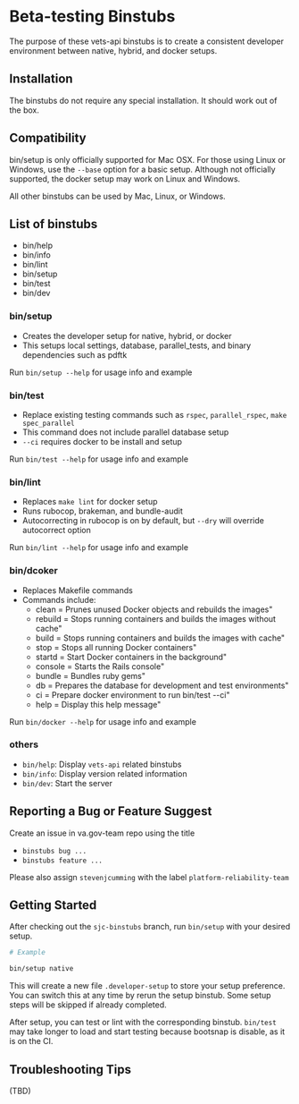 # Beta-testing Binstubs

The purpose of these vets-api binstubs is to create a consistent developer environment between native, hybrid, and docker setups. 

## Installation

The binstubs do not require any special installation. It should work out of the box. 

## Compatibility 

bin/setup is only officially supported for Mac OSX. For those using Linux or Windows, use the `--base` option for a basic setup. Although not officially supported, the docker setup may work on Linux and Windows. 

All other binstubs can be used by Mac, Linux, or Windows. 

## List of binstubs

- bin/help
- bin/info
- bin/lint
- bin/setup
- bin/test
- bin/dev

### bin/setup

- Creates the developer setup for native, hybrid, or docker 
- This setups local settings, database, parallel_tests, and binary dependencies such as pdftk 

Run `bin/setup --help` for usage info and example 

### bin/test

- Replace existing testing commands such as `rspec`, `parallel_rspec`, `make spec_parallel`
- This command does not include parallel database setup
- `--ci` requires docker to be install and setup  

Run `bin/test --help` for usage info and example 

### bin/lint

- Replaces `make lint` for docker setup
- Runs rubocop, brakeman, and bundle-audit
- Autocorrecting in rubocop is on by default, but `--dry` will override autocorrect option

Run `bin/lint --help` for usage info and example 

### bin/dcoker

- Replaces Makefile commands
- Commands include:
    - clean = Prunes unused Docker objects and rebuilds the images"
    - rebuild = Stops running containers and builds the images without cache"
    - build = Stops running containers and builds the images with cache"
    - stop = Stops all running Docker containers"
    - startd = Start Docker containers in the background"
    - console = Starts the Rails console"
    - bundle = Bundles ruby gems"
    - db = Prepares the database for development and test environments" 
    - ci = Prepare docker environment to run bin/test --ci"
    - help = Display this help message"

Run `bin/docker --help` for usage info and example 

### others

- `bin/help`: Display `vets-api` related binstubs
- `bin/info`: Display version related information
- `bin/dev`:  Start the server

## Reporting a Bug or Feature Suggest 

Create an issue in va.gov-team repo using the title 

- `binstubs bug ...`
- `binstubs feature ...`

Please also assign `stevenjcumming` with the label `platform-reliability-team`


## Getting Started

After checking out the `sjc-binstubs` branch, run `bin/setup` with your desired setup.

```bash
# Example

bin/setup native
```

This will create a new file `.developer-setup` to store your setup preference. You can switch this at any time by rerun the setup binstub. Some setup steps will be skipped if already completed. 

After setup, you can test or lint with the corresponding binstub. `bin/test` may take longer to load and start testing because bootsnap is disable, as it is on the CI. 

## Troubleshooting Tips

(TBD)
